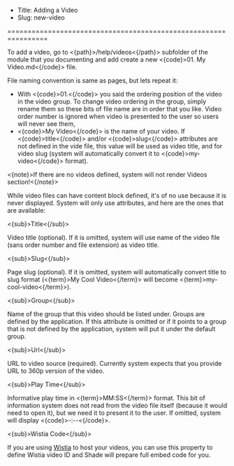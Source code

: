 * Title: Adding a Video
* Slug: new-video

================================================================

To add a video, go to <{path}>/help/videos<{/path}> subfolder of the module that you documenting and add create a new <{code}>01. My Video.md<{/code}> file. 

File naming convention is same as pages, but lets repeat it:

* With <{code}>01.<{/code}> you said the ordering position of the video in the video group. To change video ordering in the group, simply rename them so these bits of file name are in order that you like. Video order number is ignored when video is presented to the user so users will never see them,
* <{code}>My Video<{/code}> is the name of your video. If <{code}>title<{/code}> and/or <{code}>slug<{/code}> attributes are not defined in the vide file, this value will be used as video title, and for video slug (system will automatically convert it to <{code}>my-video<{/code}> format).

<{note}>If there are no videos defined, system will not render Videos section!<{/note}>

While video files can have content block defined, it's of no use because it is never displayed. System will only use attributes, and here are the ones that are available:

<{sub}>Title<{/sub}>

Video title (optional). If it is omitted, system will use name of the video file (sans order number and file extension) as video title.

<{sub}>Slug<{/sub}>

Page slug (optional). If it is omitted, system will automatically convert title to slug format (<{term}>My Cool Video<{/term}> will become <{term}>my-cool-video<{/term}>).

<{sub}>Group<{/sub}>

Name of the group that this video should be listed under. Groups are defined by the application. If this attribute is omitted or if it points to a group that is not defined by the application, system will put it under the default group.

<{sub}>Url<{/sub}>

URL to video source (required). Currently system expects that you provide URL to 360p version of the video.

<{sub}>Play Time<{/sub}>

Informative play time in <{term}>MM:SS<{/term}> format. This bit of information system does not read from the video file itself (because it would need to open it), but we need it to present it to the user. If omitted, system will display <{code}>-:--<{/code}>.

<{sub}>Wistia Code<{/sub}>

If you are using [Wistia](http://wistia.com/) to host your videos, you can use this property to define Wistia video ID and Shade will prepare full embed code for you.